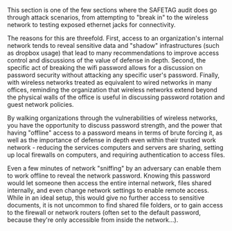 
This section is one of the few sections where the SAFETAG audit does go through attack scenarios, from attempting to "break in" to the wireless network to testing exposed ethernet jacks for connectivity. 

The reasons for this are threefold.  First, access to an organization's internal network tends to reveal sensitive data and "shadow" infrastructures (such as dropbox usage) that lead to many recommendations to improve access control and discussions of the value of defense in depth.  Second, the specific act of breaking the wifi password allows for a discussion on password security without attacking any specific user's password. Finally, with wireless networks treated as equivalent to wired networks in many offices, reminding the organization that wireless networks extend beyond the physical walls of the office is useful in discussing password rotation and guest network policies.

By walking organizations through the vulnerabilities of wireless networks, you have the opportunity to discuss password strength, and the power that having "offline" access to a password means in terms of brute forcing it, as well as the importance of defense in depth even within their trusted work network - reducing the services computers and servers are sharing, setting up local firewalls on computers, and requiring authentication to access files.

Even a few minutes of network "sniffing" by an adversary can enable them to work offline to reveal the network password.  Knowing this password would let someone then access the entire internal network, files shared internally, and even change network settings to enable remote access.  While in an ideal setup, this would give no further access to sensitive documents, it is not uncommon to find shared file folders, or to gain access to the firewall or network routers (often set to the default password, because they're only accessible from inside the network...).

